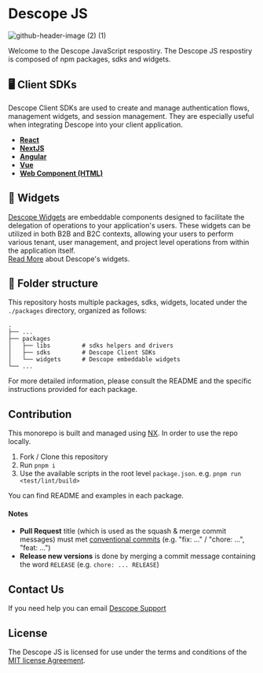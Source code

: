 # Descope JS

![github-header-image (2) (1)](https://github.com/descope/.github/assets/32936811/d904d37e-e3fa-4331-9f10-2880bb708f64)

Welcome to the Descope JavaScript respostiry.
The Descope JS respostiry is composed of npm packages, sdks and widgets.

## 🖥️ Client SDKs

Descope Client SDKs are used to create and manage authentication flows, management widgets, and session management. They are especially useful when integrating Descope into your client application.

- **[React](https://github.com/descope/descope-js/tree/main/packages/sdks/react-sdk)**
- **[NextJS](https://github.com/descope/descope-js/tree/main/packages/sdks/nextjs-sdk)**
- **[Angular](https://github.com/descope/descope-js/tree/main/packages/sdks/angular-sdk)**
- **[Vue](https://github.com/descope/descope-js/tree/main/packages/sdks/vue-sdk)**
- **[Web Component (HTML)](https://github.com/descope/descope-js/tree/main/packages/sdks/web-component)**

  
## :cherry_blossom: Widgets

[Descope Widgets](https://github.com/descope/descope-js/tree/main/packages/widgets) are embeddable components designed to facilitate the delegation of operations to your application's users. These widgets can be utilized in both B2B and B2C contexts, allowing your users to perform various tenant, user management, and project level operations from within the application itself.  
[Read More](https://docs.descope.com/customize/widgets) about Descope's widgets. 

  
## :open_file_folder: Folder structure

This repository hosts multiple packages, sdks, widgets, located under the `./packages` directory, organized as follows:

    .
    ├── ...
    ├── packages          
    │   ├── libs         # sdks helpers and drivers
    │   ├── sdks         # Descope Client SDKs
    │   └── widgets      # Descope embeddable widgets
    └── ...
    
For more detailed information, please consult the README and the specific instructions provided for each package.

## Contribution

This monorepo is built and managed using [NX](https://nx.dev/). In order to use the repo locally.

1. Fork / Clone this repository
2. Run `pnpm i`
3. Use the available scripts in the root level `package.json`. e.g. `pnpm run <test/lint/build>`

You can find README and examples in each package.

#### Notes

- **Pull Request** title (which is used as the squash & merge commit messages) must met [conventional commits](https://www.conventionalcommits.org) (e.g. "fix: ..." / "chore: ...", "feat: ...")
- **Release new versions** is done by merging a commit message containing the word `RELEASE` (e.g. `chore: ... RELEASE`)

## Contact Us

If you need help you can email [Descope Support](mailto:support@descope.com)

## License

The Descope JS is licensed for use under the terms and conditions of the [MIT license Agreement](./LICENSE).
